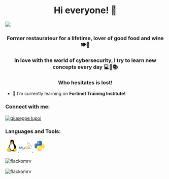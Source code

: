 <h1 align="center">Hi everyone! 👋</h1>

<div id="header" align="center">
  <img src="https://i.pinimg.com/originals/2c/79/79/2c79797f8479ee631db33049d97b91b7.gif"/>
</div>

<h3 align="center">Former restaurateur for a lifetime, lover of good food and wine 🍽️🍷</h3> 
<h3 align="center">In love with the world of cybersecurity, I try to learn new concepts every day 💻🔐📚<h3>
<h3 align="center">Who hesitates is lost!</h3>

- 📖 I’m currently learning on **Fortinet Training Institute!**

<h3 align="left">Connect with me:</h3>
<p align="left">
<a href="https://www.linkedin.com/in/giuseppe-lupoi-9a71b52b2/" target="blank"><img align="center" src="https://raw.githubusercontent.com/rahuldkjain/github-profile-readme-generator/master/src/images/icons/Social/linked-in-alt.svg" alt="giuseppe lupoi" height="30" width="40" /></a>
</p>

<h3 align="left">Languages and Tools:</h3>
<!- Icona Linux ->
<p align="left"> <a href="https://www.linux.org/" target="_blank" rel="noreferrer"> <img src="https://raw.githubusercontent.com/devicons/devicon/master/icons/linux/linux-original.svg" alt="linux" width="40" height="40"/> </a> <!- Icona MySQL -> <a href="https://www.mysql.com/" target="_blank" rel="noreferrer"> <img src="https://raw.githubusercontent.com/devicons/devicon/master/icons/mysql/mysql-original-wordmark.svg" alt="mysql" width="40" height="40"/> </a> <!- Icona Python -> <a href="https://www.python.org" target="_blank" rel="noreferrer"> <img src="https://raw.githubusercontent.com/devicons/devicon/master/icons/python/python-original.svg" alt="python" width="40" height="40"/> </a> </p>

<p><img align="center" src="https://github-readme-stats.vercel.app/api?username=flackomrv&show_icons=true&locale=en" alt="flackomrv" /></p>

<p><img align="center" src="https://github-readme-streak-stats.herokuapp.com/?user=flackomrv&" alt="flackomrv" /></p>
